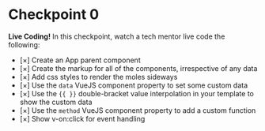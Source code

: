 # Checkpoint 0

**Live Coding!** In this checkpoint, watch a tech mentor live code the following:

- [×] Create an App parent component
- [×] Create the markup for all of the components, irrespective of any data
- [×] Add css styles to render the moles sideways
- [×] Use the `data` VueJS component property to set some custom data
- [×] Use the `{{ }}` double-bracket value interpolation in your template to show the custom data
- [×] Use the `method` VueJS component property to add a custom function
- [×] Show v-on:click for event handling
